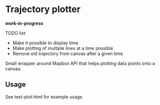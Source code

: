 # Trajectory plotter
**work-in-progress**

TODO list:
* Make it possible to display time
* Make plotting of multiple lines at a time possible
* Remove old trajectory from canvas after a given time

Small wrapper around Mapbox API that helps plotting data points onto a canvas.


## Usage
See test-plot.html for example usage.




